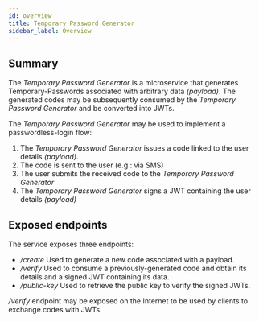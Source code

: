 ```yaml
---
id: overview
title: Temporary Password Generator
sidebar_label: Overview
---
```

## Summary
The _Temporary Password Generator_ is a microservice that generates Temporary-Passwords associated with arbitrary data _(payload)_.
The generated codes may be subsequently consumed by the _Temporary Password Generator_ and be converted into JWTs.

The _Temporary Password Generator_ may be used to implement a passwordless-login flow:
1. The _Temporary Password Generator_ issues a code linked to the user details _(payload)_.
2. The code is sent to the user (e.g.: via SMS)
3. The user submits the received code to the _Temporary Password Generator_
4. The _Temporary Password Generator_ signs a JWT containing the user details _(payload)_ 

## Exposed endpoints

The service exposes three endpoints:
* _/create_ Used to generate a new code associated with a payload.
* _/verify_ Used to consume a previously-generated code and obtain its details and a signed JWT containing its data.
* _/public-key_ Used to retrieve the public key to verify the signed JWTs.

_/verify_ endpoint may be exposed on the Internet to be used by clients to exchange codes with JWTs.
